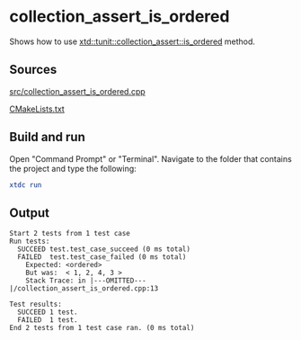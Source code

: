 # collection_assert_is_ordered

Shows how to use [xtd::tunit::collection_assert::is_ordered](https://gammasoft71.github.io/xtd/reference_guides/latest/classxtd_1_1tunit_1_1collection__assert.html#a5af8ad7461b20cf4a1b6528377a5be0f) method.

## Sources

[src/collection_assert_is_ordered.cpp](src/collection_assert_is_ordered.cpp)

[CMakeLists.txt](CMakeLists.txt)

## Build and run

Open "Command Prompt" or "Terminal". Navigate to the folder that contains the project and type the following:

```cmake
xtdc run
```

## Output

```
Start 2 tests from 1 test case
Run tests:
  SUCCEED test.test_case_succeed (0 ms total)
  FAILED  test.test_case_failed (0 ms total)
    Expected: <ordered>
    But was:  < 1, 2, 4, 3 >
    Stack Trace: in |---OMITTED---|/collection_assert_is_ordered.cpp:13

Test results:
  SUCCEED 1 test.
  FAILED  1 test.
End 2 tests from 1 test case ran. (0 ms total)
```
